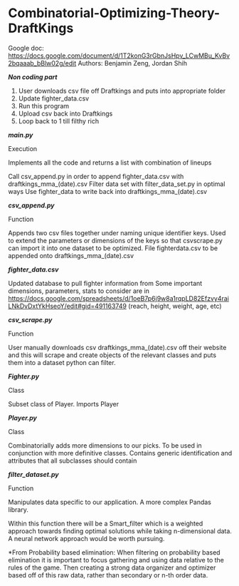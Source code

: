 # Combinatorial-Optimizing-Theory-DraftKings
Google doc: https://docs.google.com/document/d/1T2konG3rGbnJsHpv_LCwMBu_KvBv2bqaaab_bBlw02g/edit
Authors: Benjamin Zeng, Jordan Shih

***Non coding part***

1. User downloads csv file off Draftkings and puts into appropriate folder
2. Update fighter_data.csv
3. Run this program
4. Upload csv back into Draftkings
5. Loop back to 1 till filthy rich


***main.py***

Execution

Implements all the code and returns a list with combination of lineups

Call csv_append.py in order to append fighter_data.csv with draftkings_mma_(date).csv
Filter data set with filter_data_set.py in optimal ways
Use fighter_data to write back into draftkings_mma_(date).csv



***csv_append.py***

Function

Appends two csv files together under naming unique identifier keys. Used to extend the parameters or dimensions of the keys so that csvscrape.py can import it into one dataset to be optimized. File fighterdata.csv  to be appended onto draftkings_mma_(date).csv



***fighter_data.csv***

Updated database to pull fighter information from
Some important dimensions, parameters, stats to consider are in
https://docs.google.com/spreadsheets/d/1oeB7p6j9w8a1rqpLD82Efzvy4raiLNkDvDxtYkHseoY/edit#gid=491163749
(reach, height, weight, age, etc)



***csv_scrape.py***

Function

User manually downloads csv draftkings_mma_(date).csv off their website and this will scrape and create objects of the relevant classes and puts them into a dataset python can filter.




***Fighter.py***

Class

Subset class of Player. Imports Player



***Player.py***

Class

Combinatorially adds more dimensions to our picks. To be used in conjunction with more definitive classes. Contains generic identification and attributes that all subclasses should contain



***filter_dataset.py***

Function

Manipulates data specific to our application. A more complex Pandas library.

Within this function there will be a Smart_filter which is a weighted approach towards finding optimal solutions while taking n-dimensional data. A neural network approach would be worth pursuing.

*From Probability based elimination: When filtering on probability based elimination it is important to focus gathering and using data relative to the rules of the game.  Then creating a strong data organizer and optimizer based off of this raw data, rather than secondary or n-th order data.
